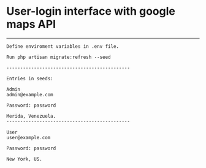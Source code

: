 # User-login interface with google maps API
 
 __________________________________________________________________________________
 
 
    Define enviroment variables in .env file.
 
    Run php artisan migrate:refresh --seed
 
    ---------------------------------------------
 
    Entries in seeds:
    
    Admin
    admin@example.com
    
    Password: password
    
    Merida, Venezuela.
    ---------------------------------------------
    
    User
    user@example.com
    
    Password: password
    
    New York, US.
